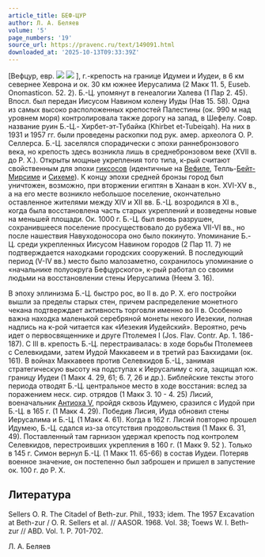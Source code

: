 ```yaml
---
article_title: БЕФ-ЦУР
author: Л. А. Беляев
volume: '5'
page_numbers: '19'
source_url: https://pravenc.ru/text/149091.html
downloaded_at: '2025-10-13T09:33:39Z'
---
```


[Вефцур, евр. ![](<https://pravenc.ru/char/26062/bJt /image.png>) ![](<https://pravenc.ru/char/26062/ CUr/image.png>) ], г.-крепость на границе Идумеи и Иудеи, в 6 км севернее Хеврона и ок. 30 км южнее Иерусалима (2 Maкк 11. 5, Euseb. Onomasticon. 52. 2). Б.-Ц. упомянут в генеалогии Халева (1 Пар 2. 45). Впосл. был передан Иисусом Навином колену Иуды (Нав 15. 58). Одна из самых высоко расположенных крепостей Палестины (ок. 990 м над уровнем моря) контролировала также дорогу на запад, в Шефелу. Совр. название руин Б.-Ц.- Хирбет-эт-Тубайка (Khirbet et-Tubeiqah). На них в 1931 и 1957 гг. были проведены раскопки под рук. амер. археолога О. Р. Селлерса. Б.-Ц. заселялся спорадически с эпохи раннебронзового века, но крепость здесь возникла лишь в среднебронзовом веке (XVII в. до Р. Х.). Открыты мощные укрепления того типа, к-рый считают свойственным для эпохи [гиксосов](https://pravenc.ru/text/гиксосов.html) (идентичные на [Вефиле](https://pravenc.ru/text/Вефиль.html), Телль-[Бейт-Мирсиме](https://pravenc.ru/text/Бейт-Мирсиме.html) и [Сихеме](https://pravenc.ru/text/Сихем.html)). К концу эпохи средней бронзы город был уничтожен, возможно, при вторжении египтян в Ханаан в кон. XVI-XV в., а на его месте возникло небольшое поселение, окончательно оставленное жителями между XIV и XII вв. Б.-Ц. возродился в XI в., когда была восстановлена часть старых укреплений и возведены новые на меньшей площади. Ок. 1000 г. Б.-Ц. был вновь разрушен, сохранившееся поселение просуществовало до рубежа VII-VI вв., но после нашествия Навуходоносора оно было покинуто. Упоминание Б.-Ц. среди укрепленных Иисусом Навином городов (2 Пар 11. 7) не подтверждается находками городских сооружений. В последующий период (V-IV вв.) место было малозаметно, сохранилось упоминание о «начальнике полуокруга Бефцурского», к-рый работал со своими людьми на восстановлении стены Иерусалима (Неем 3. 16).

В эпоху эллинизма Б.-Ц. быстро рос, во II в. до Р. Х. его постройки вышли за пределы старых стен, причем распределение монетного чекана подтверждает активность торговли именно во II в. Особенно важна находка маленькой серебряной монеты некого Иезекии, полная надпись на к-рой читается как «Иезекия Иудейский». Вероятно, речь идет о первосвященнике и друге Птолемея I (Jos. Flav. Contr. Ap. 1. 186-187). С III в. крепость Б.-Ц. перестраивалась: в ходе борьбы Птолемеев с Селевкидами, затем Иудой Маккавеем и в третий раз Бакхидами (ок. 161). В войнах Маккавеев против Селевкидов Б.-Ц., занимая стратегическую высоту на подступах к Иерусалиму с юга, защищал юж. границу Иудеи (1 Maкк 4. 29, 61; 6. 7, 26 и др.). Библейские тексты этого периода отводят Б.-Ц. центральное место в ходе восстания: вслед за поражением неск. сир. отрядов (1 Maкк 3. 10 - 4. 25) Лисий, военачальник [Антиоха V](<https://pravenc.ru/text/Антиоха V.html>), пройдя сквозь Идумею, сразился с Иудой при Б.-Ц. в 165 г. (1 Maкк 4. 29). Победив Лисия, Иуда обновил стены Иерусалима и Б.-Ц. (1 Maкк 4. 61). Когда в 162 г. Лисий повторно прошел Идумею, Б.-Ц. сдался из-за отсутствия продовольствия (1 Maкк 6. 31, 49). Поставленный там гарнизон удержал крепость под контролем Селевкидов, перестроивших укрепления в 160 г. (1 Maкк 9. 52 ). Только в 145 г. Симон вернул Б.-Ц. (1 Maкк 11. 65-66) в состав Иудеи. Потеряв военное значение, он постепенно был заброшен и пришел в запустение ок. 100 г. до Р. Х.

## Литература

Sellers O. R. The Citadel of Beth-zur. Phil., 1933; idem. The 1957 Excavation at Beth-zur / O. R. Sellers et al. // AASOR. 1968. Vol. 38; Toews W. I. Beth-zur // ABD. Vol. 1. P. 701-702.

Л. А. Беляев
